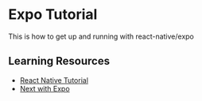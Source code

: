# Expo Tutorial

This is how to get up and running with react-native/expo

## Learning Resources

- [React Native Tutorial](https://www.youtube.com/watch?v=qSRrxpdMpVc)
- [Next with Expo](https://docs.expo.io/versions/v35.0.0/guides/using-nextjs/)
